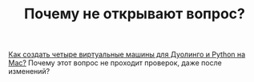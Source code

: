 ﻿---
title: "Почему не открывают вопрос?"
se.owner.user_id: 605973
se.owner.display_name: "Kirill Lanskoy"
se.owner.link: "https://ru.meta.stackoverflow.com/users/605973/kirill-lanskoy"
se.link: "https://ru.meta.stackoverflow.com/questions/14355/%d0%9f%d0%be%d1%87%d0%b5%d0%bc%d1%83-%d0%bd%d0%b5-%d0%be%d1%82%d0%ba%d1%80%d1%8b%d0%b2%d0%b0%d1%8e%d1%82-%d0%b2%d0%be%d0%bf%d1%80%d0%be%d1%81"
se.question_id: 14355
se.post_type: question
---
<p><a href="https://ru.stackoverflow.com/questions/1588316/%D0%9A%D0%B0%D0%BA-%D1%81%D0%BE%D0%B7%D0%B4%D0%B0%D1%82%D1%8C-%D1%87%D0%B5%D1%82%D1%8B%D1%80%D0%B5-%D0%B2%D0%B8%D1%80%D1%82%D1%83%D0%B0%D0%BB%D1%8C%D0%BD%D1%8B%D0%B5-%D0%BC%D0%B0%D1%88%D0%B8%D0%BD%D1%8B-%D0%B4%D0%BB%D1%8F-%D0%94%D1%83%D0%BE%D0%BB%D0%B8%D0%BD%D0%B3%D0%BE-%D0%B8-python-%D0%BD%D0%B0-mac">Как создать четыре виртуальные машины для Дуолинго и Python на Mac?</a> Почему этот вопрос не проходит проверок, даже после изменений?</p>
